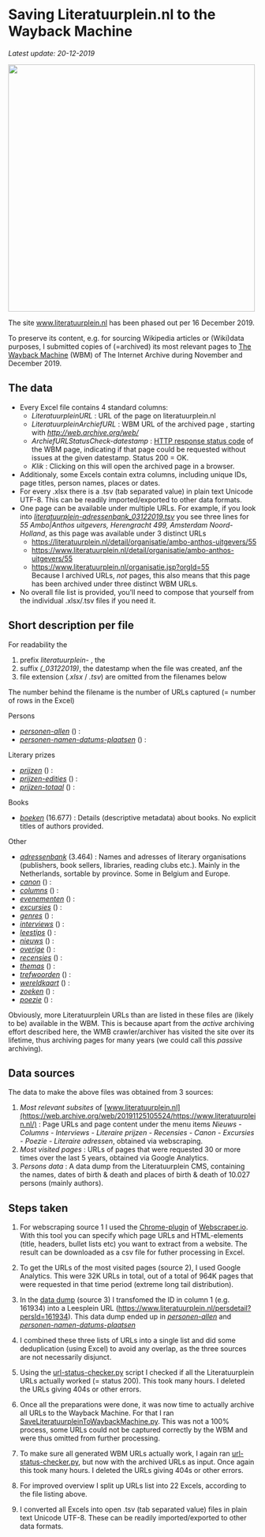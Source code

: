 # Saving Literatuurplein.nl to the Wayback Machine
*Latest update: 20-12-2019*

<image src="images/literatuurplein-homepage_04122019.JPG" width="500"/><br clear="all"/>

The site www.literatuurplein.nl has been phased out per 16 December 2019. 

To preserve its content, e.g. for sourcing Wikipedia articles or (Wiki)data purposes, I submitted copies of (=archived) its most relevant pages to [The Wayback Machine](https://web.archive.org/) (WBM) of The Internet Archive during November and December 2019.

## The data
* Every Excel file contains 4 standard columns:
  - *LiteratuurpleinURL* : URL of the page on literatuurplein.nl
  - *LiteratuurpleinArchiefURL* : WBM URL of the archived page , starting with *http://web.archive.org/web/*
  - *ArchiefURLStatusCheck-datestamp* : [HTTP response status code](https://en.wikipedia.org/wiki/List_of_HTTP_status_codes) of the WBM page, indicating if that page could be requested without issues at the given datestamp. Status 200 = OK.
  - *Klik* : Clicking on this will open the archived page in a browser.
* Additionaly, some Excels contain extra columns, including unique IDs, page titles, person names, places or dates.
* For every .xlsx there is a .tsv (tab separated value) in plain text Unicode UTF-8. This can be readily imported/exported to other data formats.
* One page can be available under multiple URLs. For example, if you look into *[literatuurplein-adressenbank_03122019.tsv](literatuurplein-adressenbank_03122019.tsv)* you see three lines for *55	Ambo|Anthos uitgevers, Herengracht 499, Amsterdam	Noord-Holland*, as this page was available under 3 distinct URLs	
  - https://literatuurplein.nl/detail/organisatie/ambo-anthos-uitgevers/55	
  - https://www.literatuurplein.nl/detail/organisatie/ambo-anthos-uitgevers/55
  - https://www.literatuurplein.nl/organisatie.jsp?orgId=55   
  Because I archived URLs, *not* pages, this also means that this page has been archived under three distinct WBM URLs. 
* No overall file list is provided, you'll need to compose that yourself from the individual .xlsx/.tsv files if you need it.

## Short description per file
For readability the 
1. prefix *literatuurplein-* , the  
2. suffix *(_03122019)*, the datestamp when the file was created, anf the
3. file extension (*.xlsx* / *.tsv*)
are omitted from the filenames below

The number behind the filename is the number of URLs captured (= number of rows in the Excel)

Persons
* *[personen-allen](literatuurplein-personen-allen_19122019.tsv)* () :
* *[personen-namen-datums-plaatsen](literatuurplein-personen-namen-datums-plaatsen_19122019.tsv)* () :

Literary prizes
* *[prijzen](literatuurplein-prijzen_06122019.tsv)* () : 
* *[prijzen-edities](literatuurplein-prijzen-edities_06122019.tsv)* () :
* *[prijzen-totaal](literatuurplein-prijzen-totaal_17122019.tsv)* () :

Books
* *[boeken](literatuurplein-boeken_06122019.tsv)* (16.677) : Details (descriptive metadata) about books. No explicit titles of authors provided.

Other
* *[adressenbank](literatuurplein-adressenbank_03122019.tsv)* (3.464) : Names and adresses of literary organisations (publishers, book sellers, libraries, reading clubs etc.). Mainly in the Netherlands, sortable by province. Some in Belgium and Europe.
* *[canon](literatuurplein-canon_28112019.tsv)* () : 
* *[columns](literatuurplein-columns_06122019.tsv)* () : 
* *[evenementen](literatuurplein-evenementen_06122019.tsv)* () : 
* *[excursies](literatuurplein-excursies_28112019.tsv)* () : 
* *[genres](literatuurplein-genres_06122019.tsv)* () :
* *[interviews](literatuurplein-interviews_28112019.tsv)* () :
* *[leestips](literatuurplein-leestips_06122019.tsv)* () :
* *[nieuws](literatuurplein-nieuws_06122019.tsv)* () :
* *[overige](literatuurplein-overige_06122019.tsv)* () : 
* *[recensies](literatuurplein-recensies_28112019.tsv)* () :
* *[themas](literatuurplein-themas_06122019.tsv)* () :
* *[trefwoorden](literatuurplein-trefwoorden_06122019.tsv)* () :
* *[wereldkaart](literatuurplein-wereldkaart_06122019.tsv)* () : 
* *[zoeken](literatuurplein-zoeken_06122019.tsv)* () : 
* *[poezie](literatuurplein-poezie_29112019.tsv)* () :

Obviously, more Literatuurplein URLs than are listed in these files are (likely to be) available in the WBM. This is because apart from the *active* archiving effort described here, the WMB crawler/archiver has visited the site over its lifetime, thus archiving pages for many years (we could call this *passive* archiving).   

## Data sources
The data to make the above files was obtained from 3 sources:

1) *Most relevant subsites* of [www.literatuurplein.nl](https://web.archive.org/web/20191125105524/https://www.literatuurplein.nl/) : Page URLs and page content under the menu items *Nieuws - Columns - Interviews - Literaire prijzen - Recensies - Canon - Excursies - Poezie - Literaire adressen*, obtained via webscraping.
2) *Most visited pages* : URLs of pages that were requested 30 or more times over the last 5 years, obtained via Google Analytics. 
3) *Persons data* : A data dump from the Literatuurplein CMS, containing the names, dates of birth & death and places of birth & death of 10.027 persons (mainly authors).

## Steps taken 
1) For webscraping source 1 I used the [Chrome-plugin](https://chrome.google.com/webstore/detail/web-scraper/jnhgnonknehpejjnehehllkliplmbmhn?hl=en) of [Webscraper.io](https://webscraper.io/). With this tool you can specify which page URLs and HTML-elements (title, headers, bullet lists etc) you want to extract from a website. The result can be downloaded as a csv file for futher processing in Excel.

2) To get the URLs of the most visited pages (source 2), I used Google Analytics. This were 32K URLs in total, out of a total of 964K pages that were requested in that time period (extreme long tail distribution).  

3) In the [data dump](archive/literatuurplein-personen-oorspronkelijk_SophieHam_07112019.csv) (source 3) I transfomed the ID in column 1 (e.g. 161934) into a Leesplein URL (https://www.literatuurplein.nl/persdetail?persId=161934). This data dump ended up in *[personen-allen](literatuurplein-personen-allen_19122019.tsv)* and *[personen-namen-datums-plaatsen](literatuurplein-personen-namen-datums-plaatsen_19122019.tsv)* 

4) I combined these three lists of URLs into a single list and did some deduplication (using Excel) to avoid any overlap, as the three sources are not necessarily disjunct.

5) Using the [url-status-checker.py](scripts/url-status-checker/url-status-checker.py) script I checked if all the Literatuurplein URLs actually worked (= status 200). This took many hours. I deleted the URLs giving 404s or other errors.

6) Once all the preparations were done, it was now time to actually archive all URLs to the Wayback Machine. For that I ran [SaveLiteratuurpleinToWaybackMachine.py](scripts/wbm-archiver/SaveLiteratuurpleinToWaybackMachine.py). This was not a 100% process, some URLs could not be captured correctly by the WBM and were thus omitted from further processing.

7) To make sure all generated WBM URLs actually work, I again ran [url-status-checker.py](scripts/url-status-checker/url-status-checker.py), but now with the archived URLs as input. Once again this took many hours. I deleted the URLs giving 404s or other errors.

8) For improved overview I split up URLs list into 22 Excels, according to the file listing above.

9) I converted all Excels into open .tsv (tab separated value) files in plain text Unicode UTF-8. These can be readily imported/exported to other data formats.
